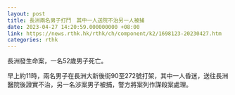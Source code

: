 ```yaml
---
layout: post
title: 長洲兩名男子打鬥　其中一人送院不治另一人被捕
date: 2023-04-27 14:20:59.000000000 +08:00
link: https://news.rthk.hk/rthk/ch/component/k2/1698123-20230427.htm
categories: rthk
---
```


長洲發生命案，一名52歲男子死亡。

早上約11時，兩名男子在長洲大新後街90至272號打架，其中一人昏迷，送往長洲醫院後證實不治，另一名涉案男子被捕，警方將案列作謀殺案處理。
